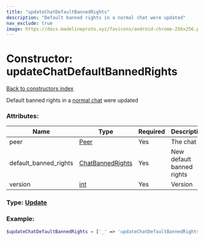 ```yaml
---
title: "updateChatDefaultBannedRights"
description: "Default banned rights in a normal chat were updated"
nav_exclude: true
image: https://docs.madelineproto.xyz/favicons/android-chrome-256x256.png
---
```

# Constructor: updateChatDefaultBannedRights  
[Back to constructors index](index.md)



Default banned rights in a [normal chat](https://core.telegram.org/api/channel) were updated

### Attributes:

| Name     |    Type       | Required | Description |
|----------|---------------|----------|-------------|
|peer|[Peer](../types/Peer.md) | Yes|The chat|
|default\_banned\_rights|[ChatBannedRights](../types/ChatBannedRights.md) | Yes|New default banned rights|
|version|[int](../types/int.md) | Yes|Version|



### Type: [Update](../types/Update.md)


### Example:

```php
$updateChatDefaultBannedRights = ['_' => 'updateChatDefaultBannedRights', 'peer' => Peer, 'default_banned_rights' => ChatBannedRights, 'version' => int];
```  
